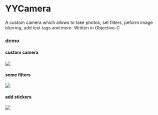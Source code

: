 # YYCamera
A custom camera which allows to take photos, set filters, peform image blurring, add text tags and more. Written in Objective-C

### demo 
#### custom camera
![](https://github.com/Saborka/YYCamera/raw/master/YYCamera/Src/Images/demo/demo1.PNG) 

#### some filters
![](https://github.com/Saborka/YYCamera/raw/master/YYCamera/Src/Images/demo/demo2.PNG)

#### add stickers
![](https://github.com/Saborka/YYCamera/raw/master/YYCamera/Src/Images/demo/demo3.PNG)
